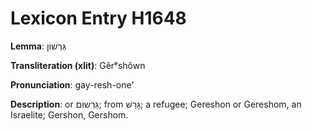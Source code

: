 # Lexicon Entry H1648

**Lemma**: גֵּרְשׁוֹן

**Transliteration (xlit)**: Gêrᵉshôwn

**Pronunciation**: gay-resh-one'

**Description**:
or גֵּרְשׁוֹם; from גָּרַשׁ; a refugee; Gereshon or Gereshom, an Israelite; Gershon, Gershom.
